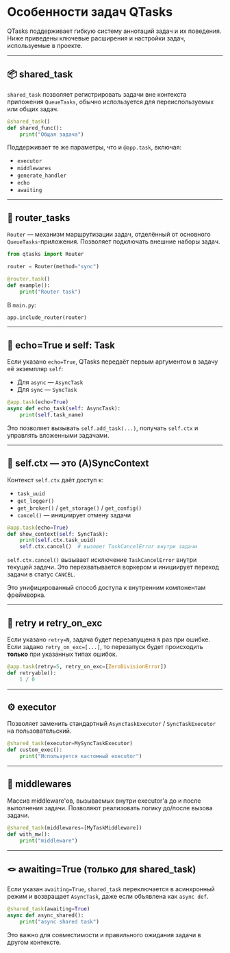 # Особенности задач QTasks

QTasks поддерживает гибкую систему аннотаций задач и их поведения. Ниже приведены ключевые расширения и настройки задач, используемые в проекте.

---

## 📦 shared\_task

`shared_task` позволяет регистрировать задачи вне контекста приложения `QueueTasks`, обычно используется для переиспользуемых или общих задач.

```python
@shared_task()
def shared_func():
    print("Общая задача")
```

Поддерживает те же параметры, что и `@app.task`, включая:

* `executor`
* `middlewares`
* `generate_handler`
* `echo`
* `awaiting`

---

## 🔀 router\_tasks

`Router` — механизм маршрутизации задач, отделённый от основного `QueueTasks`-приложения. Позволяет подключать внешние наборы задач.

```python
from qtasks import Router

router = Router(method="sync")

@router.task()
def example():
    print("Router task")
```

В `main.py`:

```python
app.include_router(router)
```

---

## 📣 echo=True и self: Task

Если указано `echo=True`, QTasks передаёт первым аргументом в задачу её экземпляр `self`:

* Для `async` — `AsyncTask`
* Для `sync` — `SyncTask`

```python
@app.task(echo=True)
async def echo_task(self: AsyncTask):
    print(self.task_name)
```

Это позволяет вызывать `self.add_task(...)`, получать `self.ctx` и управлять вложенными задачами.

---

## 🧠 self.ctx — это (A)SyncContext

Контекст `self.ctx` даёт доступ к:

* `task_uuid`
* `get_logger()`
* `get_broker()` / `get_storage()` / `get_config()`
* `cancel()` — инициирует отмену задачи

```python
@app.task(echo=True)
def show_context(self: SyncTask):
    print(self.ctx.task_uuid)
    self.ctx.cancel()  # вызовет TaskCancelError внутри задачи
```

`self.ctx.cancel()` вызывает исключение `TaskCancelError` внутри текущей задачи. Это перехватывается воркером и инициирует переход задачи в статус `CANCEL`.

Это унифицированный способ доступа к внутренним компонентам фреймворка.

---

## 🔁 retry и retry\_on\_exc

Если указано `retry=N`, задача будет перезапущена `N` раз при ошибке.
Если задано `retry_on_exc=[...]`, то перезапуск будет происходить **только** при указанных типах ошибок.

```python
@app.task(retry=5, retry_on_exc=[ZeroDivisionError])
def retryable():
    1 / 0
```

---

## ⚙️ executor

Позволяет заменить стандартный `AsyncTaskExecutor` / `SyncTaskExecutor` на пользовательский.

```python
@shared_task(executor=MySyncTaskExecutor)
def custom_exec():
    print("Используется кастомный executor")
```

---

## 🧩 middlewares

Массив middleware'ов, вызываемых внутри executor'а до и после выполнения задачи. Позволяют реализовать логику до/после вызова задачи.

```python
@shared_task(middlewares=[MyTaskMiddleware])
def with_mw():
    print("middleware")
```

---

## 🪢 awaiting=True (только для shared\_task)

Если указан `awaiting=True`, `shared_task` переключается в асинхронный режим и возвращает `AsyncTask`, даже если объявлена как `async def`.

```python
@shared_task(awaiting=True)
async def async_shared():
    print("async shared task")
```

Это важно для совместимости и правильного ожидания задачи в другом контексте.
